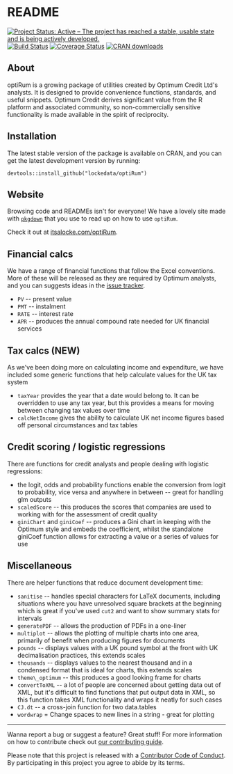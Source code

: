 README
========================================================

[![Project Status: Active – The project has reached a stable, usable state and is being actively developed.](http://www.repostatus.org/badges/latest/active.svg)](http://www.repostatus.org/#active)
[![Build Status](https://travis-ci.org/lockedata/optiRum.png?branch=master)](https://travis-ci.org/lockedata/optiRum)
[![Coverage Status](https://coveralls.io/repos/lockedata/optiRum/badge.svg)](https://coveralls.io/r/lockedata/optiRum)
[![CRAN downloads](https://cranlogs.r-pkg.org/badges/optiRum)](https://cran.rstudio.com/package=optiRum)

## About
optiRum is a growing package of utilities created by Optimum Credit Ltd's analysts.  It is designed to provide convenience functions, standards, and useful snippets.  Optimum Credit derives significant value from the R platform and associated community, so non-commercially sensitive functionality is made available in the spirit of reciprocity.

## Installation
The latest stable version of the package is available on CRAN, and you can get the latest development version by running:
```{r}
devtools::install_github("lockedata/optiRum")
```

## Website
Browsing code and READMEs isn't for everyone! We have a lovely site made with [`pkgdown`](http://pkgdown.r-lib.org/) that you use to read up on how to use `optiRum`.

Check it out at [itsalocke.com/optiRum](https://itsalocke.com/optirum/).

## Financial calcs
We have a range of financial functions that follow the Excel conventions.  More of these will be released as they are required by Optimum analysts, and you can suggests ideas in the [issue tracker](https://github.com/lockedata/optiRum/issues).

* `PV` -- present value
* `PMT` -- instalment
* `RATE` -- interest rate
* `APR` -- produces the annual compound rate needed for UK financial services

## Tax calcs (NEW)
As we've been doing more on calculating income and expenditure, we have included some generic functions that help calculate values for the UK tax system

* `taxYear` provides the year that a date would belong to. It can be overridden to use any tax year, but this provides a means for moving between changing tax values over time
* `calcNetIncome` gives the ability to calculate UK net income figures based off personal circumstances and tax tables

## Credit scoring / logistic regressions
There are functions for credit analysts and people dealing with logistic regressions:

* the logit, odds and probability functions enable the conversion from logit to probability, vice versa and anywhere in between -- great for handling glm outputs
* `scaledScore` -- this produces the scores that companies are used to working with for the assessment of credit quality
* `giniChart` and `giniCoef` -- produces a Gini chart in keeping with the Optimum style and embeds the coefficient, whilst the standalone giniCoef function allows for extracting a value or a series of values for use

## Miscellaneous
There are helper functions that reduce document development time:

* `sanitise` -- handles special characters for LaTeX documents, including situations where you have unresolved square brackets at the beginning which is great if you've used `cut2` and want to show summary stats for intervals
* `generatePDF` -- allows the production of PDFs in a one-liner
* `multiplot` -- allows the plotting of multiple charts into one area, primarily of benefit when producing figures for documents
* `pounds` -- displays values with a UK pound symbol at the front with UK decimalisation practices, this extends scales
* `thousands` -- displays values to the nearest thousand and in a condensed format that is ideal for charts, this extends scales
* `theme\_optimum` -- this produces a good looking frame for charts
* `convertToXML` -- a lot of people are concerned about getting data out of XML, but it's difficult to find functions that put output data in XML, so this function takes XML functionality and wraps it neatly for such cases
* `CJ.dt` -- a cross-join function for two data.tables
* `wordwrap` = Change spaces to new lines in a string - great for plotting

----

Wanna report a bug or suggest a feature? Great stuff! For more information on how to contribute check out [our contributing guide](.github/CONTRIBUTING.md).

Please note that this project is released with a [Contributor Code of Conduct](CONDUCT.md). By participating in this project you agree to abide by its terms.

